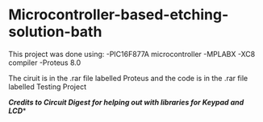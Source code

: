 # Microcontroller-based-etching-solution-bath

This project was done using: 
-PIC16F877A microcontroller
-MPLABX
-XC8 compiler
-Proteus 8.0

The ciruit is in the .rar file labelled Proteus and the code is in the .rar file labelled Testing Project

*********Credits to Circuit Digest for helping out with libraries for Keypad and LCD**********
